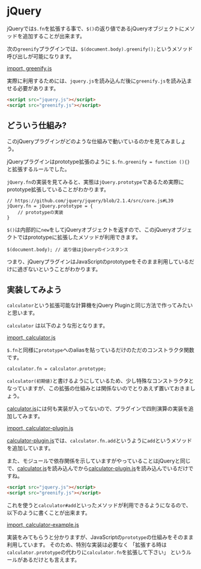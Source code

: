 # jQuery

jQueryでは`$.fn`を拡張する事で、`$()`の返り値であるjQueryオブジェクトにメソッドを追加することが出来ます。

次の`greenify`プラグインでは、`$(document.body).greenify();`というメソッド呼び出しが可能になります。

[import, greenify.js](../../src/jQuery/greenify.js)

実際に利用するためには、`jquery.js`を読み込んだ後に`greenify.js`を読み込ませる必要があります。

```html
<script src="jquery.js"></script>
<script src="greenify.js"></script>
```

## どういう仕組み?

このjQueryプラグインがどのような仕組みで動いているのかを見てみましょう。

jQueryプラグインはprototype拡張のように `$.fn.greenify = function (){}` と拡張するルールでした。

`jQuery.fn`の実装を見てみると、実態は`jQuery.prototype`であるため実際にprototype拡張していることがわかります。

```
// https://github.com/jquery/jquery/blob/2.1.4/src/core.js#L39
jQuery.fn = jQuery.prototype = {
    // prototypeの実装
}
```


`$()`は内部的に`new`をしてjQueryオブジェクトを返すので、このjQueryオブジェクトではprototypeに拡張したメソッドが利用できます。

```
$(document.body); // 返り値はjQueryのインスタンス
```


つまり、jQueryプラグインはJavaScriptのprototypeをそのまま利用しているだけに過ぎないということがわかります。

## 実装してみよう

`calculator`という拡張可能な計算機をjQuery Pluginと同じ方法で作ってみたいと思います。

`calculator` は以下のような形となります。

[import, calculator.js](../../src/jQuery/calculator.js)

`$.fn`と同様に`prototype`へのaliasを貼っているだけのただのコンストラクタ関数です。

```
calculator.fn = calculator.prototype;
```

`calculator(初期値)`と書けるようにしているため、少し特殊なコンストラクタとなっていますが、この拡張の仕組みとは関係ないのでとりあえず置いておきましょう。

[calculator.js](#calculator.js)には何も実装が入ってないので、プラグインで四則演算の実装を追加してみます。

[import, calculator-plugin.js](../../src/jQuery/calculator-plugin.js)

[calculator-plugin.js](#calculator-plugin.js)では、`calculator.fn.add`というように`add`というメソッドを追加しています。

また、モジュールで依存関係を示していますがやっていることはjQueryと同じで、[calculator.js](#calculator.js)を読み込んでから[calculator-plugin.js](#calculator-plugin.js)を読み込んでいるだけですね。

```html
<script src="jquery.js"></script>
<script src="greenify.js"></script>
```

これを使うと`calculator#add`といったメソッドが利用できるようになるので、以下のように書くことが出来ます。

[import, calculator-example.js](../../src/jQuery/calculator-example.js)

実装をみてもらうと分かりますが、JavaScriptの`prototype`の仕組みをそのまま利用しています。
そのため、特別な実装は必要なく
「拡張する時は`calculator.prototype`の代わりに`calculator.fn`を拡張して下さい」
というルールがあるだけとも言えます。